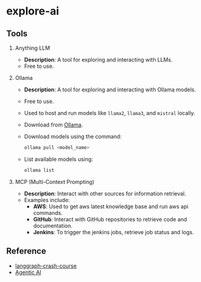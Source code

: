 # explore-ai

## Tools

1. Anything LLM
   - **Description**: A tool for exploring and interacting with LLMs.
   - Free to use.
2. Ollama
   - **Description**: A tool for exploring and interacting with Ollama models.
   - Free to use.
   - Used to host and run models like `llama2`, `llama3`, and `mistral` locally.
   - Download from [Ollama](https://ollama.com/).
   - Download models using the command:

     ```bash
     ollama pull <model_name>
     ```

   - List available models using:

     ```bash
     ollama list
     ```

3. MCP (Multi-Context Prompting)
   - **Description**: Interact with other sources for information retrieval.
   - Examples include:
     - **AWS**: Used to get aws latest knowledge base and run aws api commands.
     - **GitHub**: Interact with GitHub repositories to retrieve code and documentation.
     - **Jenkins**: To trigger the jenkins jobs, retrieve job status and logs.

## Reference

- [langgraph-crash-course](https://github.com/codebasics/langgraph-crash-course)
- [Agentic AI](https://www.youtube.com/watch?v=15_pppse4fY&list=PLeo1K3hjS3utjalsQ32f6fYcLkWvf3-rA&index=6)